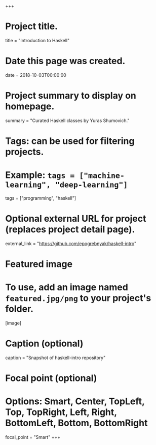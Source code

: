 +++
# Project title.
title = "Introduction to Haskell"

# Date this page was created.
date = 2018-10-03T00:00:00

# Project summary to display on homepage.
summary = "Curated Haskell classes by Yuras Shumovich."

# Tags: can be used for filtering projects.
# Example: `tags = ["machine-learning", "deep-learning"]`
tags = ["programming", "haskell"]

# Optional external URL for project (replaces project detail page).
external_link = "https://github.com/epogrebnyak/haskell-intro"

# Featured image
# To use, add an image named `featured.jpg/png` to your project's folder. 
[image]
  # Caption (optional)
  caption = "Snapshot of haskell-intro repository"

  # Focal point (optional)
  # Options: Smart, Center, TopLeft, Top, TopRight, Left, Right, BottomLeft, Bottom, BottomRight
  focal_point = "Smart"
+++
